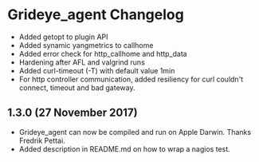 # Grideye_agent Changelog

* Added getopt to plugin API
* Added synamic yangmetrics to callhome
* Added error check for http_callhome and http_data
* Hardening after AFL and valgrind runs
* Added curl-timeout (-T) with default value 1min
* For http controller communication, added resiliency for curl couldn't connect, timeout and bad gateway.
	
## 1.3.0 (27 November 2017)

* Grideye_agent can now be compiled and run on Apple Darwin. Thanks Fredrik Pettai.
* Added description in README.md on how to wrap a nagios test.

